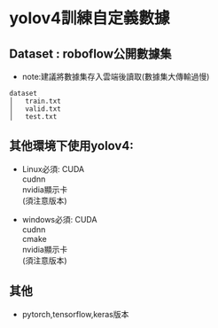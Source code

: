 # yolov4訓練自定義數據

## Dataset : roboflow公開數據集

* note:建議將數據集存入雲端後讀取(數據集大傳輸過慢)

```
dataset
│   train.txt
│   valid.txt    
│   test.txt
```


## 其他環境下使用yolov4:
* Linux必須:
             CUDA<br>
             cudnn<br>
             nvidia顯示卡<br>
             (須注意版本)<br>
         
* windows必須:
              CUDA<br>
              cudnn<br>
              cmake<br>
              nvidia顯示卡<br>
              (須注意版本)<br>
              
## 其他
* pytorch,tensorflow,keras版本
